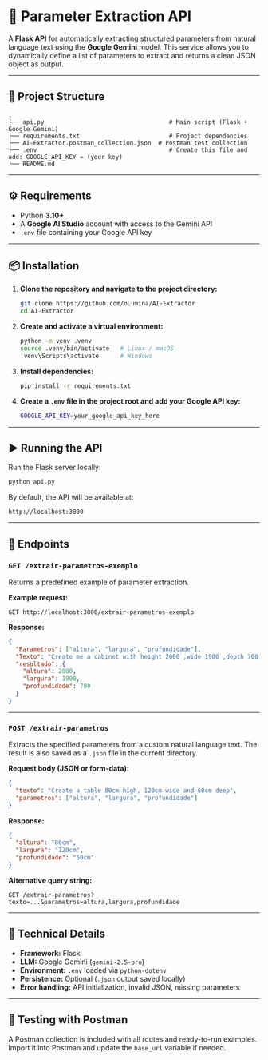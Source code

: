 # 🧠 Parameter Extraction API

A **Flask API** for automatically extracting structured parameters from natural language text using the **Google Gemini** model.
This service allows you to dynamically define a list of parameters to extract and returns a clean JSON object as output.

---

## 🚀 Project Structure

```
.
├── api.py                                   # Main script (Flask + Google Gemini)
├── requirements.txt                         # Project dependencies
├── AI-Extractor.postman_collection.json  # Postman test collection
├── .env                                     # Create this file and add: GOOGLE_API_KEY = (your key)
└── README.md
```

---

## ⚙️ Requirements

* Python **3.10+**
* A **Google AI Studio** account with access to the Gemini API
* `.env` file containing your Google API key

---

## 📦 Installation

1. **Clone the repository and navigate to the project directory:**

   ```bash
   git clone https://github.com/oLumina/AI-Extractor
   cd AI-Extractor
   ```

2. **Create and activate a virtual environment:**

   ```bash
   python -m venv .venv
   source .venv/bin/activate   # Linux / macOS
   .venv\Scripts\activate      # Windows
   ```

3. **Install dependencies:**

   ```bash
   pip install -r requirements.txt
   ```

4. **Create a `.env` file in the project root and add your Google API key:**

   ```bash
   GOOGLE_API_KEY=your_google_api_key_here
   ```

---

## ▶️ Running the API

Run the Flask server locally:

```bash
python api.py
```

By default, the API will be available at:

```
http://localhost:3000
```

---

## 🧩 Endpoints

### `GET /extrair-parametros-exemplo`

Returns a predefined example of parameter extraction.

**Example request:**

```
GET http://localhost:3000/extrair-parametros-exemplo
```

**Response:**

```json
{
  "Parametros": ["altura", "largura", "profundidade"],
  "Texto": "Create me a cabinet with height 2000 ,wide 1900 ,depth 700 ...",
  "resultado": {
    "altura": 2000,
    "largura": 1900,
    "profundidade": 700
  }
}
```

---

### `POST /extrair-parametros`

Extracts the specified parameters from a custom natural language text.
The result is also saved as a `.json` file in the current directory.

**Request body (JSON or form-data):**

```json
{
  "texto": "Create a table 80cm high, 120cm wide and 60cm deep",
  "parametros": ["altura", "largura", "profundidade"]
}
```

**Response:**

```json
{
  "altura": "80cm",
  "largura": "120cm",
  "profundidade": "60cm"
}
```

**Alternative query string:**

```
GET /extrair-parametros?texto=...&parametros=altura,largura,profundidade
```

---

## 🧰 Technical Details

* **Framework:** Flask
* **LLM:** Google Gemini (`gemini-2.5-pro`)
* **Environment:** `.env` loaded via `python-dotenv`
* **Persistence:** Optional (`.json` output saved locally)
* **Error handling:** API initialization, invalid JSON, missing parameters

---

## 🧪 Testing with Postman

A Postman collection is included with all routes and ready-to-run examples.
Import it into Postman and update the `base_url` variable if needed.
